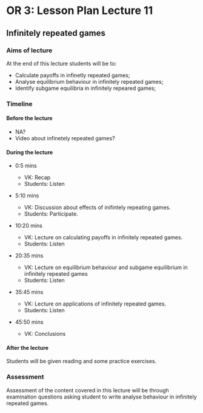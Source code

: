 # OR 3: Lesson Plan Lecture 11
## Infinitely repeated games

### Aims of lecture

At the end of this lecture students will be to:

- Calculate payoffs in infinetly repeated games;
- Analyse equilibrium behaviour in infinitely repeated games;
- Identify subgame equilibria in infinitely repeared games;

### Timeline

#### Before the lecture

- NA?
- Video about infinetely repeated games?

#### During the lecture

- 0:5 mins

    - VK: Recap
    - Students: Listen

- 5:10 mins

    - VK: Discussion about effects of inifintely repeating games.
    - Students: Participate.

- 10:20 mins

    - VK: Lecture on calculating payoffs in infinitely repeated games.
    - Students: Listen

- 20:35 mins

    - VK: Lecture on equilibrium behaviour and subgame equilibrium in infinitely repeated games
    - Students: Listen

- 35:45 mins

    - VK: Lecture on applications of infinitely repeated games.
    - Students: Listen

- 45:50 mins

    - VK: Conclusions

#### After the lecture

Students will be given reading and some practice exercises.
### Assessment

Assessment of the content covered in this lecture will be through examination questions asking student to write analyse behaviour in infinitely repeated games.
